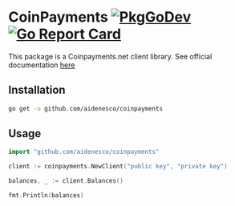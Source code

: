 # CoinPayments [![PkgGoDev](https://pkg.go.dev/badge/github.com/aidenesco/coinpayments)](https://pkg.go.dev/github.com/aidenesco/coinpayments) [![Go Report Card](https://goreportcard.com/badge/github.com/aidenesco/coinpayments)](https://goreportcard.com/report/github.com/aidenesco/coinpayments)

This package is a Coinpayments.net client library. See official documentation [here](https://www.coinpayments.net/apidoc-intro)

## Installation

```sh
go get -u github.com/aidenesco/coinpayments
```

## Usage

```go
import "github.com/aidenesco/coinpayments"

client := coinpayments.NewClient("public key", "private key")

balances, _ := client.Balances()

fmt.Println(balances)
```

